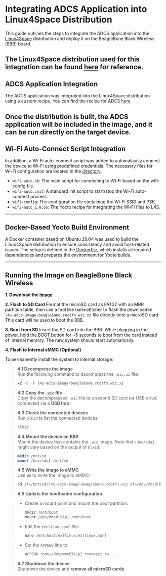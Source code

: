# Integrating ADCS Application into Linux4Space Distribution

This guide outlines the steps to integrate the ADCS application into the [Linux4Space](https://linux4space.org) distribution and deploy it on the BeagleBone Black Wireless (BBB) board.

The Linux4Space distribution used for this integration can be found [here](https://gitlab.com/linux4space/BBW-ADCS) for reference.
---
## ADCS Application Integration
The ADCS application was integrated into the Linux4Space distribution using a custom recipe. You can find the recipe for ADCS [here](/L4S_yocto_files/adcs/adcs_1.0.bb)

Once the distribution is built, the ADCS application will be included in the image, and it can be run directly on the target device.
---
## Wi-Fi Auto-Connect Script Integration
In addition, a Wi-Fi auto-connect script was added to automatically connect the device to Wi-Fi using predefined credentials. The necessary files for Wi-Fi configuration are located in the  [directory](/L4S_yocto_files/wifi-connection):

- `wifi-auto.sh`: The main script for connecting to Wi-Fi based on the wifi-config file.
- `wifi-auto.init`: A standard init script to start/stop the Wi-Fi auto-connect process.
- `wifi-config`: The configuration file containing the Wi-Fi SSID and PSK.
- `wifi-auto_1.0.bb`: The Yocto recipe for integrating the Wi-Fi files to L4S.
---
## Docker-Based Yocto Build Environment
A Docker container based on Ubuntu 20.04 was used to build the Linux4Space distribution to ensure consistency and avoid host-related issues. The setup is defined in the [Dockerfile](/L4S_yocto_files/Dockerfile), which installs all required dependencies and prepares the environment for Yocto builds.


---
## Running the Image on BeagleBone Black Wireless

**1. Download the [Image]()** 

**2. Flash to SD Card**
Format the microSD card as FAT32 with an MBR partition table, then use a tool like balenaEtcher to flash the downloaded `l4s-adcs-image-beaglebone.rootfs.wic.xz` file directly onto a microSD card. This card will be used to boot the BBB.

**3. Boot from SD**
Insert the SD card into the BBB. While plugging in the power, hold the BOOT button for ~5 seconds to boot from the card instead of internal memory. The new system should start automatically.

**4. Flash to Internal eMMC (Optional)**

To permanently install the system to internal storage:

> **4.1 Decompress the image**  
> Run the following command to decompress the `.wic.xz` file:
> ```bash
> xz -d -k l4s-adcs-image-beaglebone.rootfs.wic.xz
> ```

> **4.2 Copy the `.wic` file**  
> Copy the decompressed `.wic` file to a second SD card (or USB drive) connected via a **USB hub**.

> **4.3 Check the connected devices**  
> Run `blkid` to list the connected devices:
> ```bash
> blkid
> ```

> **4.4 Mount the device on BBB**  
> Mount the device that contains the `.wic` image. Note that `/dev/sda1` might vary based on the output of `blkid`:
> ```bash
> mkdir /mnt/sd
> mount /dev/sda1 /mnt/sd
> ```

> **4.5 Write the image to eMMC**  
> Use `dd` to write the image to eMMC:
> ```bash
> dd if=/mnt/sd/l4s-adcs-image-beaglebone.rootfs.wic of=/dev/mmcblk1 bs=64K
> ```

> **4.6 Update the bootloader configuration**  

> - Create a mount point and mount the boot partition:
>     ```bash
>     mkdir /mnt/boot
>     mount /dev/mmcblk1p1 /mnt/boot
>     ```

> - Edit the `extlinux.conf` file:
>     ```bash
>     nano /mnt/boot/extlinux/extlinux.conf
>     ```

> - Set the `APPEND` line to:
>     ```bash
>     APPEND root=/dev/mmcblk1p2 rootwait rw ...
>    ```

> **4.7 Shutdown the device**  
> Shutdown the device and **remove all microSD cards**.






